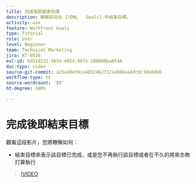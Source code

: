 ```yaml
---
title: 完成後即結束目標
description: 瞭解如何在 [!DNL   Goals] 中結束目標。
activity: use
feature: Workfront Goals
type: Tutorial
role: User
level: Beginner
team: Technical Marketing
jira: KT-8926
exl-id: 6d31d231-5b59-4924-907e-200800ba0f44
doc-type: video
source-git-commit: a25a49e59ca483246271214886ea4dc9c10e8d66
workflow-type: ht
source-wordcount: '55'
ht-degree: 100%

---
```


# 完成後即結束目標

觀看這段影片，您將瞭解如何：

* 結束目標來表示該目標已完成，或是您不再執行該目標或者在不久的將來亦無打算執行

>[!VIDEO](https://video.tv.adobe.com/v/335198/?quality=12&learn=on)

